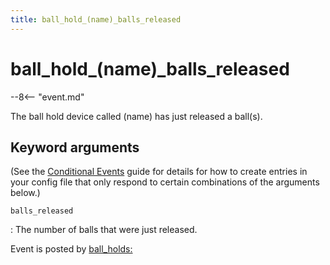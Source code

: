 ```yaml
---
title: ball_hold_(name)_balls_released
---
```


# ball_hold_(name)_balls_released


--8<-- "event.md"

The ball hold device called (name) has just released a ball(s).

## Keyword arguments

(See the [Conditional Events](overview/conditional.md)
guide for details for how to create entries in your config file that
only respond to certain combinations of the arguments below.)

`balls_released`

:   The number of balls that were just released.

Event is posted by [ball_holds:](../config/ball_holds.md)
